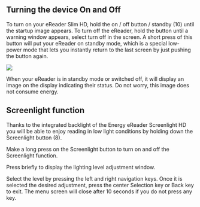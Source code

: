 ## Turning the device On and Off

To turn on your eReader Slim HD, hold the on / off button / standby (10) until the startup image appears. To turn off the eReader, hold the button until a warning window appears, select turn off in the screen. A short press of this button  will put your eReader on standby mode, which is a special low-power mode that lets you instantly return to the last screen by just pushing the button again.

![](http://static.energysistem.com/images/manuals/39225/569374303b9ac.jpg)

When your eReader is in standby mode or switched off, it will display an image on the display indicating their status. Do not worry, this image does not consume energy.



## Screenlight function

Thanks to the integrated backlight of the Energy eReader Screenlight HD you will be able to enjoy reading in low light conditions by holding down the Screenlight button (8).

Make a long press on the Screenlight button to turn on and off the Screenlight function.

Press briefly to display the lighting level adjustment window.

Select the level by pressing the left and right navigation keys. Once it is selected the desired adjustment, press the center Selection key or Back key to exit. The menu screen will close after 10 seconds if you do not press any key.
